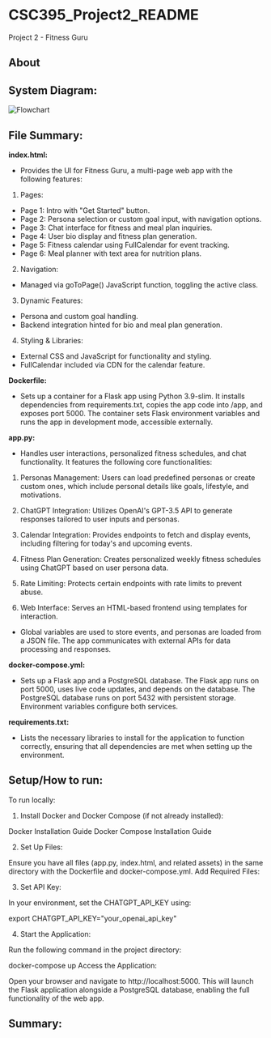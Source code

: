 # CSC395_Project2_README
Project 2 - Fitness Guru

## About



## System Diagram:

![Flowchart](https://github.com/user-attachments/assets/4a78d0b5-6ce7-417f-aa19-1bdf990de4aa)


## File Summary:

**index.html:**
- Provides the UI for Fitness Guru, a multi-page web app with the following features:

1.  Pages:

- Page 1: Intro with "Get Started" button.
- Page 2: Persona selection or custom goal input, with navigation options.
- Page 3: Chat interface for fitness and meal plan inquiries.
- Page 4: User bio display and fitness plan generation.
- Page 5: Fitness calendar using FullCalendar for event tracking.
- Page 6: Meal planner with text area for nutrition plans.

2.  Navigation:

- Managed via goToPage() JavaScript function, toggling the active class.

3.  Dynamic Features:

- Persona and custom goal handling.
- Backend integration hinted for bio and meal plan generation.

4.  Styling & Libraries:

- External CSS and JavaScript for functionality and styling.
- FullCalendar included via CDN for the calendar feature.

**Dockerfile:**

- Sets up a container for a Flask app using Python 3.9-slim. It installs dependencies from requirements.txt, copies the app code into /app, and exposes port 5000. The container sets Flask environment variables and runs the app in development mode, accessible externally.

**app.py:**
- Handles user interactions, personalized fitness schedules, and chat functionality. It features the following core functionalities:

1.  Personas Management: Users can load predefined personas or create custom ones, which include personal details like goals, lifestyle, and motivations.

2.  ChatGPT Integration: Utilizes OpenAI's GPT-3.5 API to generate responses tailored to user inputs and personas.

3.  Calendar Integration: Provides endpoints to fetch and display events, including filtering for today's and upcoming events.

4.  Fitness Plan Generation: Creates personalized weekly fitness schedules using ChatGPT based on user persona data.

5.  Rate Limiting: Protects certain endpoints with rate limits to prevent abuse.

6.  Web Interface: Serves an HTML-based frontend using templates for interaction.

- Global variables are used to store events, and personas are loaded from a JSON file. The app communicates with external APIs for data processing and responses.

**docker-compose.yml:**
- Sets up a Flask app and a PostgreSQL database. The Flask app runs on port 5000, uses live code updates, and depends on the database. The PostgreSQL database runs on port 5432 with persistent storage. Environment variables configure both services.

**requirements.txt:**
- Lists the necessary libraries to install for the application to function correctly, ensuring that all dependencies are met when setting up the environment.

## Setup/How to run:

To run locally:

1.  Install Docker and Docker Compose (if not already installed):

Docker Installation Guide
Docker Compose Installation Guide

2.  Set Up Files:

Ensure you have all files (app.py, index.html, and related assets) in the same directory with the Dockerfile and docker-compose.yml.
Add Required Files:

3.  Set API Key:

In your environment, set the CHATGPT_API_KEY using:

export CHATGPT_API_KEY="your_openai_api_key"

4.  Start the Application:

Run the following command in the project directory:

docker-compose up
Access the Application:

Open your browser and navigate to http://localhost:5000.
This will launch the Flask application alongside a PostgreSQL database, enabling the full functionality of the web app.

## Summary:




